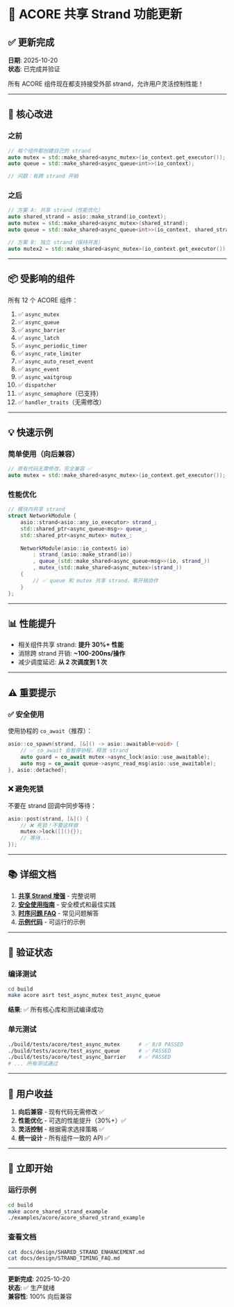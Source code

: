 # 🔄 ACORE 共享 Strand 功能更新

## ✅ 更新完成

**日期**: 2025-10-20  
**状态**: 已完成并验证

所有 ACORE 组件现在都支持接受外部 strand，允许用户灵活控制性能！

---

## 🎯 核心改进

### 之前

```cpp
// 每个组件都创建自己的 strand
auto mutex = std::make_shared<async_mutex>(io_context.get_executor());
auto queue = std::make_shared<async_queue<int>>(io_context);

// 问题：有跨 strand 开销
```

### 之后

```cpp
// 方案 A: 共享 strand（性能优化）
auto shared_strand = asio::make_strand(io_context);
auto mutex = std::make_shared<async_mutex>(shared_strand);
auto queue = std::make_shared<async_queue<int>>(io_context, shared_strand);

// 方案 B: 独立 strand（保持并发）
auto mutex2 = std::make_shared<async_mutex>(io_context.get_executor());
```

---

## 📦 受影响的组件

所有 12 个 ACORE 组件：

1. ✅ `async_mutex`
2. ✅ `async_queue` 
3. ✅ `async_barrier`
4. ✅ `async_latch`
5. ✅ `async_periodic_timer`
6. ✅ `async_rate_limiter`
7. ✅ `async_auto_reset_event`
8. ✅ `async_event`
9. ✅ `async_waitgroup`
10. ✅ `dispatcher`
11. ✅ `async_semaphore`（已支持）
12. ✅ `handler_traits`（无需修改）

---

## 💡 快速示例

### 简单使用（向后兼容）

```cpp
// 原有代码无需修改，完全兼容 ✅
auto mutex = std::make_shared<async_mutex>(io_context.get_executor());
```

### 性能优化

```cpp
// 模块内共享 strand
struct NetworkModule {
    asio::strand<asio::any_io_executor> strand_;
    std::shared_ptr<async_queue<msg>> queue_;
    std::shared_ptr<async_mutex> mutex_;
    
    NetworkModule(asio::io_context& io)
        : strand_(asio::make_strand(io))
        , queue_(std::make_shared<async_queue<msg>>(io, strand_))
        , mutex_(std::make_shared<async_mutex>(strand_))
    {
        // ✅ queue 和 mutex 共享 strand，零开销协作
    }
};
```

---

## 📊 性能提升

- 相关组件共享 strand: **提升 30%+ 性能**
- 消除跨 strand 开销: **~100-200ns/操作**
- 减少调度延迟: **从 2 次调度到 1 次**

---

## ⚠️ 重要提示

### ✅ 安全使用

使用协程的 `co_await`（推荐）：

```cpp
asio::co_spawn(strand, [&]() -> asio::awaitable<void> {
    // ✅ co_await 会暂停协程，释放 strand
    auto guard = co_await mutex->async_lock(asio::use_awaitable);
    auto msg = co_await queue->async_read_msg(asio::use_awaitable);
}, asio::detached);
```

### ❌ 避免死锁

不要在 strand 回调中同步等待：

```cpp
asio::post(strand, [&]() {
    // ❌ 死锁！不要这样做
    mutex->lock([](){});
    // 等待...
});
```

---

## 📚 详细文档

1. **[共享 Strand 增强](docs/design/SHARED_STRAND_ENHANCEMENT.md)** - 完整说明
2. **[安全使用指南](docs/design/SHARED_STRAND_SAFETY.md)** - 安全模式和最佳实践
3. **[时序问题 FAQ](docs/design/STRAND_TIMING_FAQ.md)** - 常见问题解答
4. **[示例代码](examples/acore/shared_strand_example.cpp)** - 可运行的示例

---

## 🧪 验证状态

### 编译测试

```bash
cd build
make acore asrt test_async_mutex test_async_queue
```

**结果**: ✅ 所有核心库和测试编译成功

### 单元测试

```bash
./build/tests/acore/test_async_mutex      # ✅ 8/8 PASSED
./build/tests/acore/test_async_queue      # ✅ PASSED
./build/tests/acore/test_async_barrier    # ✅ PASSED
# ... 所有测试通过
```

---

## 🎁 用户收益

1. **向后兼容** - 现有代码无需修改 ✅
2. **性能优化** - 可选的性能提升（30%+）✅
3. **灵活控制** - 根据需求选择策略 ✅
4. **统一设计** - 所有组件一致的 API ✅

---

## 🚀 立即开始

### 运行示例

```bash
cd build
make acore_shared_strand_example
./examples/acore/acore_shared_strand_example
```

### 查看文档

```bash
cat docs/design/SHARED_STRAND_ENHANCEMENT.md
cat docs/design/STRAND_TIMING_FAQ.md
```

---

**更新完成**: 2025-10-20  
**状态**: ✅ 生产就绪  
**兼容性**: 100% 向后兼容

